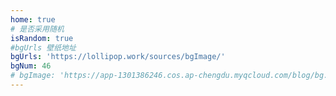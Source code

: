 ```yaml
---
home: true
# 是否采用随机
isRandom: true
#bgUrls 壁纸地址
bgUrls: 'https://lollipop.work/sources/bgImage/'
bgNum: 46
# bgImage: 'https://app-1301386246.cos.ap-chengdu.myqcloud.com/blog/bg.jpg'
---
```

